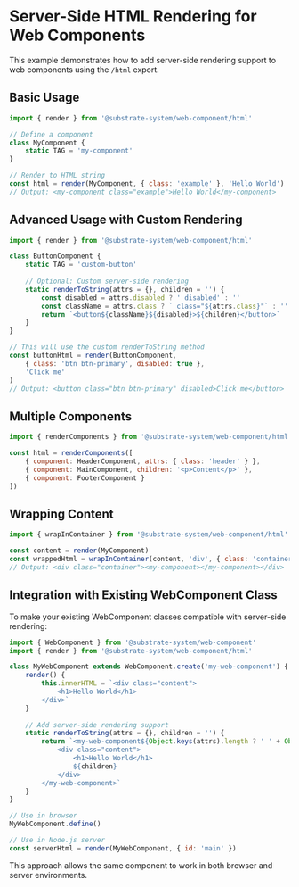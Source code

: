 # Server-Side HTML Rendering for Web Components

This example demonstrates how to add server-side rendering support to web components using the `/html` export.

## Basic Usage

```javascript
import { render } from '@substrate-system/web-component/html'

// Define a component
class MyComponent {
    static TAG = 'my-component'
}

// Render to HTML string
const html = render(MyComponent, { class: 'example' }, 'Hello World')
// Output: <my-component class="example">Hello World</my-component>
```

## Advanced Usage with Custom Rendering

```javascript
import { render } from '@substrate-system/web-component/html'

class ButtonComponent {
    static TAG = 'custom-button'
    
    // Optional: Custom server-side rendering
    static renderToString(attrs = {}, children = '') {
        const disabled = attrs.disabled ? ' disabled' : ''
        const className = attrs.class ? ` class="${attrs.class}"` : ''
        return `<button${className}${disabled}>${children}</button>`
    }
}

// This will use the custom renderToString method
const buttonHtml = render(ButtonComponent, 
    { class: 'btn btn-primary', disabled: true }, 
    'Click me'
)
// Output: <button class="btn btn-primary" disabled>Click me</button>
```

## Multiple Components

```javascript
import { renderComponents } from '@substrate-system/web-component/html'

const html = renderComponents([
    { component: HeaderComponent, attrs: { class: 'header' } },
    { component: MainComponent, children: '<p>Content</p>' },
    { component: FooterComponent }
])
```

## Wrapping Content

```javascript
import { wrapInContainer } from '@substrate-system/web-component/html'

const content = render(MyComponent)
const wrappedHtml = wrapInContainer(content, 'div', { class: 'container' })
// Output: <div class="container"><my-component></my-component></div>
```

## Integration with Existing WebComponent Class

To make your existing WebComponent classes compatible with server-side rendering:

```javascript
import { WebComponent } from '@substrate-system/web-component'
import { render } from '@substrate-system/web-component/html'

class MyWebComponent extends WebComponent.create('my-web-component') {
    render() {
        this.innerHTML = `<div class="content">
            <h1>Hello World</h1>
        </div>`
    }
    
    // Add server-side rendering support
    static renderToString(attrs = {}, children = '') {
        return `<my-web-component${Object.keys(attrs).length ? ' ' + Object.entries(attrs).map(([k, v]) => `${k}="${v}"`).join(' ') : ''}>
            <div class="content">
                <h1>Hello World</h1>
                ${children}
            </div>
        </my-web-component>`
    }
}

// Use in browser
MyWebComponent.define()

// Use in Node.js server
const serverHtml = render(MyWebComponent, { id: 'main' })
```

This approach allows the same component to work in both browser and server environments.